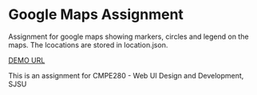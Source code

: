 # Google Maps Assignment
Assignment for google maps showing markers, circles and legend on the maps. The lcocations are stored in location.json.

[DEMO URL](http://assignments.harshmalewar.com/google-maps/)

This is an assignment for CMPE280 - Web UI Design and Development, SJSU
